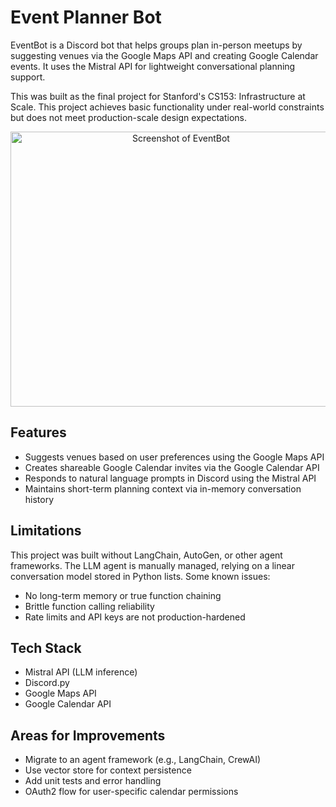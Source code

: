# Event Planner Bot

EventBot is a Discord bot that helps groups plan in-person meetups by suggesting venues via the Google Maps API and creating Google Calendar events. It uses the Mistral API for lightweight conversational planning support.

This was built as the final project for Stanford's CS153: Infrastructure at Scale. This project achieves basic functionality under real-world constraints but does not meet production-scale design expectations. 

<p align="center"><img width="530" height="440" alt="Screenshot of EventBot" src="https://github.com/user-attachments/assets/3111931d-08e3-47b7-88ac-315de4066492" /></p>

## Features
- Suggests venues based on user preferences using the Google Maps API
- Creates shareable Google Calendar invites via the Google Calendar API
- Responds to natural language prompts in Discord using the Mistral API
- Maintains short-term planning context via in-memory conversation history

## Limitations
This project was built without LangChain, AutoGen, or other agent frameworks. The LLM agent is manually managed, relying on a linear conversation model stored in Python lists. Some known issues:
- No long-term memory or true function chaining
- Brittle function calling reliability
- Rate limits and API keys are not production-hardened

## Tech Stack
- Mistral API (LLM inference)
- Discord.py
- Google Maps API
- Google Calendar API

## Areas for Improvements
- Migrate to an agent framework (e.g., LangChain, CrewAI)
- Use vector store for context persistence
- Add unit tests and error handling
- OAuth2 flow for user-specific calendar permissions
